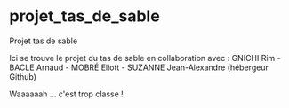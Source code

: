 # projet_tas_de_sable
Projet tas de sable 

Ici se trouve le projet du tas de sable en collaboration avec : GNICHI Rim - BACLE Arnaud - MOBRÉ Eliott - SUZANNE Jean-Alexandre (hébergeur Github)

Waaaaaah ... c'est trop classe ! 
